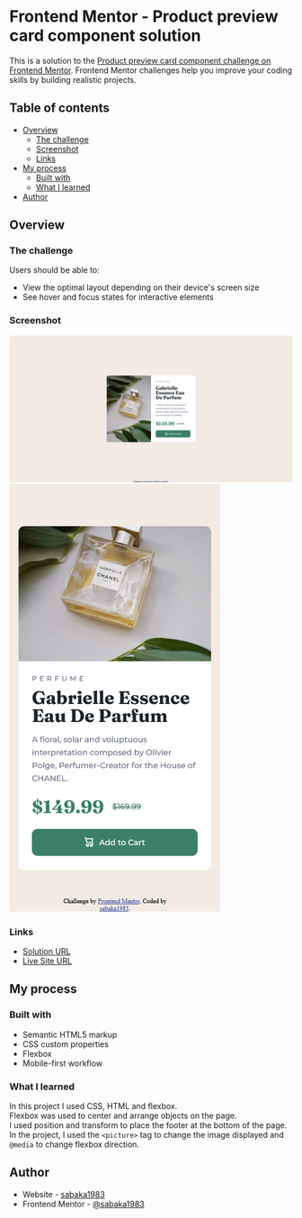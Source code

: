 # Frontend Mentor - Product preview card component solution

This is a solution to the [Product preview card component challenge on Frontend Mentor](https://www.frontendmentor.io/challenges/product-preview-card-component-GO7UmttRfa). Frontend Mentor challenges help you improve your coding skills by building realistic projects. 

## Table of contents

- [Overview](#overview)
  - [The challenge](#the-challenge)
  - [Screenshot](#screenshot)
  - [Links](#links)
- [My process](#my-process)
  - [Built with](#built-with)
  - [What I learned](#what-i-learned)
- [Author](#author)


## Overview

### The challenge

Users should be able to:

- View the optimal layout depending on their device's screen size
- See hover and focus states for interactive elements

### Screenshot

![](https://github.com/sabaka1983/Projects/blob/master/product-preview-card-component/images/product-preview-card-component-screenshot.png?raw=true)
![](https://github.com/sabaka1983/Projects/blob/master/product-preview-card-component/images/product-preview-card-component-screenshot-mobile.png?raw=true)


### Links

- [Solution URL](https://github.com/sabaka1983/Projects/tree/master/product-preview-card-component)
- [Live Site URL](https://sabaka1983.github.io/Projects/product-preview-card-component)

## My process

### Built with

- Semantic HTML5 markup
- CSS custom properties
- Flexbox
- Mobile-first workflow



### What I learned

In this project I used CSS, HTML and flexbox.<br>
Flexbox was used to center and arrange objects on the page.<br>
I used position and transform to place the footer at the bottom of the page.<br>
In the project, I used the ``` <picture> ```  tag to change the image displayed and ``` @media ``` to change flexbox direction.



## Author

- Website - [sabaka1983](https://github.com/sabaka1983)
- Frontend Mentor - [@sabaka1983](https://www.frontendmentor.io/profile/sabaka1983)

